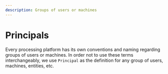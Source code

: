 ```yaml
---
description: Groups of users or machines
---
```


# Principals

Every processing platform has its own conventions and naming regarding groups of users or machines. In order not to use these terms interchangeably, we use `Principal` as the definition for any group of users, machines, entities, etc.

